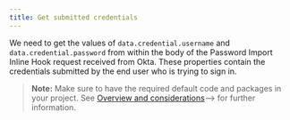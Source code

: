 ```yaml
---
title: Get submitted credentials
---
```


We need to get the values of `data.credential.username` and `data.credential.password` from within the body of the Password Import Inline Hook request received from Okta. These properties contain the credentials submitted by the end user who is trying to sign in.

> **Note:** Make sure to have the required default code and packages in your project. See [Overview and considerations](/docs/guides/overview-and-considerations)--> for further information.

<StackSelector snippet="request"/>

<NextSectionLink/>

